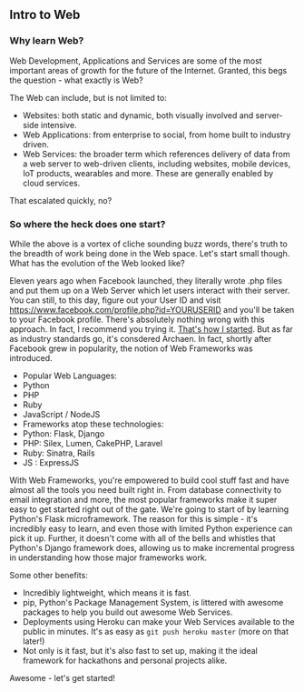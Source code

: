 ## Intro to Web

### Why learn Web?
Web Development, Applications and Services are some of the most important areas of growth for the future of the Internet. Granted, this begs the question - what exactly is Web?

The Web can include, but is not limited to:
- Websites: both static and dynamic, both visually involved and server-side intensive.
- Web Applications: from enterprise to social, from home built to industry driven. 
- Web Services: the broader term which references delivery of data from a web server to web-driven clients, including websites, mobile devices, IoT products, wearables and more. These are generally enabled by cloud services.

That escalated quickly, no?

### So where the heck does one start?
While the above is a vortex of cliche sounding buzz words, there's truth to the breadth of work being done in the Web space. Let's start small though. What has the evolution of the Web looked like?

Eleven years ago when Facebook launched, they literally wrote .php files and put them up on a Web Server which let users interact with their server. You can still, to this day, figure out your User ID and visit https://www.facebook.com/profile.php?id=YOURUSERID and you'll be taken to your Facebook profile. There's absolutely nothing wrong with this approach. In fact, I recommend you trying it. [That's how I started](https://github.com/jayrav13/cs431-chat). But as far as industry standards go, it's consdered Archaen. In fact, shortly after Facebook grew in popularity, the notion of Web Frameworks was introduced.

- Popular Web Languages:
 - Python
 - PHP
 - Ruby
 - JavaScript / NodeJS
- Frameworks atop these technologies:
 - Python: Flask, Django
 - PHP: Silex, Lumen, CakePHP, Laravel
 - Ruby: Sinatra, Rails
 - JS : ExpressJS

With Web Frameworks, you're empowered to build cool stuff fast and have almost all the tools you need built right in. From database connectivity to email integration and more, the most popular frameworks make it super easy to get started right out of the gate. We're going to start of by learning Python's Flask microframework. The reason for this is simple - it's incredibly easy to learn, and even those with limited Python experience can pick it up. Further, it doesn't come with all of the bells and whistles that Python's Django framework does, allowing us to make incremental progress in understanding how those major frameworks work.

Some other benefits:
- Incredibly lightweight, which means it is fast.
- pip, Python's Package Management System, is littered with awesome packages to help you build out awesome Web Services.
- Deployments using Heroku can make your Web Services available to the public in minutes. It's as easy as `git push heroku master` (more on that later!)
- Not only is it fast, but it's also fast to set up, making it the ideal framework for hackathons and personal projects alike.

Awesome - let's get started!
